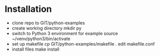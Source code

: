 # Installation

* clone repo to GIT/python-examples
* create working directory
mkdir py
* switch to Python 3 environment
for example
  source ~/venv/python3/bin/activate
* set up makefile
cp GIT/python-examples/makefile .
edit makefile.conf
* install files
  make install 
